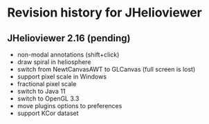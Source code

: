 
# Revision history for JHelioviewer

## JHelioviewer 2.16 (pending)

- non-modal annotations (shift+click)
- draw spiral in heliosphere
- switch from NewtCanvasAWT to GLCanvas (full screen is lost)
- support pixel scale in Windows
- fractional pixel scale
- switch to Java 11
- switch to OpenGL 3.3
- move plugins options to preferences
- support KCor dataset
